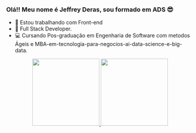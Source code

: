 ### Olá!! Meu nome é Jeffrey Deras, sou formado em ADS 😎

- 🔭 Estou trabalhando com Front-end
- 🌱 Full Stack Developer.
- 💻 Cursando Pos-graduação em Engenharia de Software com metodos Ágeis e MBA-em-tecnologia-para-negocios-ai-data-science-e-big-data.

<div align="center">
  <a href="https://github.com/rafaballerini">
  <img height="180em" src="https://github-readme-stats.vercel.app/api?username=jeffreyderas&show_icons=true&theme=merko&include_all_commits=true&count_private=true"/>
  <img height="180em" src="https://github-readme-stats.vercel.app/api/top-langs/?username=jeffreyderas&layout=compact&langs_count=7&theme=merko"/>
</div>
